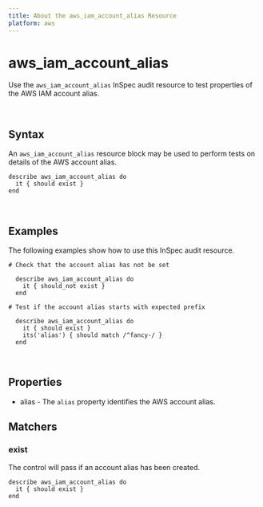 ```yaml
---
title: About the aws_iam_account_alias Resource
platform: aws
---
```


# aws\_iam\_account\_alias

Use the `aws_iam_account_alias` InSpec audit resource to test properties of the AWS IAM account alias.

<br>

## Syntax

An `aws_iam_account_alias` resource block may be used to perform tests on details of the AWS account alias.
   
    describe aws_iam_account_alias do
      it { should exist }
    end

<br>

## Examples

The following examples show how to use this InSpec audit resource.

    # Check that the account alias has not be set
    
      describe aws_iam_account_alias do
        it { should_not exist }
      end

    # Test if the account alias starts with expected prefix
    
      describe aws_iam_account_alias do
        it { should exist }
        its('alias') { should match /^fancy-/ }
      end

<br>

## Properties

* alias - The `alias` property identifies the AWS account alias.

## Matchers

### exist

The control will pass if an account alias has been created.

    describe aws_iam_account_alias do
      it { should exist }
    end